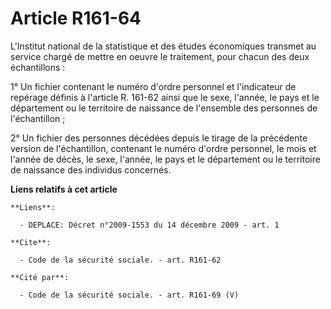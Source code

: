 # Article R161-64

L'Institut national de la statistique et des études économiques transmet au service chargé de mettre en oeuvre le traitement,
pour chacun des deux échantillons :

1° Un fichier contenant le numéro d'ordre personnel et l'indicateur de repérage définis à l'article R. 161-62 ainsi que le
sexe, l'année, le pays et le département ou le territoire de naissance de l'ensemble des personnes de l'échantillon ;

2° Un fichier des personnes décédées depuis le tirage de la précédente version de l'échantillon, contenant le numéro d'ordre
personnel, le mois et l'année de décès, le sexe, l'année, le pays et le département ou le territoire de naissance des
individus concernés.

**Liens relatifs à cet article**

	**Liens**:

	  - DEPLACE: Décret n°2009-1553 du 14 décembre 2009 - art. 1

	**Cite**:

	  - Code de la sécurité sociale. - art. R161-62

	**Cité par**:

	  - Code de la sécurité sociale. - art. R161-69 (V)
